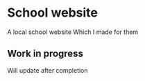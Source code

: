 # School website
A local school website Which I made for them

## Work in progress 
Will update after completion